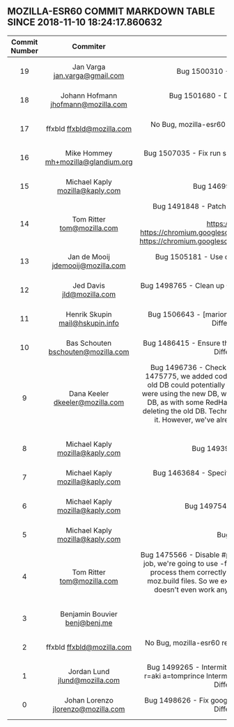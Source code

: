 ## MOZILLA-ESR60 COMMIT MARKDOWN TABLE SINCE 2018-11-10 18:24:17.860632

| Commit Number | Commiter | Commit Message | Node | Date | 
|:---:|:----:|:----------------------------------:|:------:|:----:| 
|19|Jan Varga <jan.varga@gmail.com>|Bug 1500310 - Better scoping for code in IDBObjectStore::GetAddInfo. r=asuth, a=RyanVM|b3a439a26186572b556bfc5f35f6ea044a2dd170|2018-11-12 13:59:06
|18|Johann Hofmann <jhofmann@mozilla.com>|Bug 1501680 - Don't send credentials in ssl error reports. r=Gijs, a=lizzard  Differential Revision: https://phabricator.services.mozilla.com/D10594|282c6bb81562f0ec20f2c1ce56653a5fe7154010|2018-11-01 20:49:11
|17|ffxbld <ffxbld@mozilla.com>|No Bug, mozilla-esr60 repo-update HSTS HPKP blocklist - a=repo-update r=RyanVM  Differential Revision: https://phabricator.services.mozilla.com/D12005|3423f7f2a5af2508f9ac1ece9557bfc22f4aa20c|2018-11-15 14:09:56
|16|Mike Hommey <mh+mozilla@glandium.org>|Bug 1507035 - Fix run sizes for size classes >= 16KB on systems with large pages. r=njn, a=lizzard  Differential Revision: https://phabricator.services.mozilla.com/D11836|cec8b58ab3fe4c3426826a6be33c873076ead09b|2018-11-14 08:58:53
|15|Michael Kaply <mozilla@kaply.com>|Bug 1469951 - Update homepage policy to include startpage. r=Felipe, a=lizzard|6939caf7210e29ce6eeb6e83a74dd7fff99a3962|2018-11-10 00:59:14
|14|Tom Ritter <tom@mozilla.com>|Bug 1491848 - Patch libyuv to fix the x86 mingw-clang build. r=jesup, a=lizzard  This patch combines the following upstream patches to fix the mingw build  https://chromium.googlesource.com/libyuv/libyuv/+/8fa02df3c%5E%21/ https://chromium.googlesource.com/libyuv/libyuv/+/d8680893ecfcffd952c7a5d0dc1878d1c486a4e4%5E%21/ https://chromium.googlesource.com/libyuv/libyuv/+/6e498475c749063485a046dfb24e1fa1a81cbedf%5E%21/|1cab3104b7a66866c907d41438ab45532fcdc8ef|2018-11-02 20:42:21
|13|Jan de Mooij <jdemooij@mozilla.com>|Bug 1505181 - Use canonical function in TypeNewScript::rollbackPartiallyInitializedObjects. r=bhackett, a=RyanVM|ee204e26690e07dd6afe445ed30c7a026c2c29c0|2018-11-13 15:14:51
|12|Jed Davis <jld@mozilla.com>|Bug 1498765 - Clean up ContentParent::KillHard handling. r=mccr8, a=RyanVM  MessageChannel shouldn't need to care about PContent-specific details.|a08c8493ba193add59c6236d6a1b4af4a64358d8|2018-11-13 19:47:03
|11|Henrik Skupin <mail@hskupin.info>|Bug 1506643 - [marionette] Disable "about:newtab" page, and always load "about:blank". r=ato a=test-only  Differential Revision: https://phabricator.services.mozilla.com/D11691|580a7ea06a11a09406447adc1be0b4d016c23cdb|2018-11-12 21:59:45
|10|Bas Schouten <bschouten@mozilla.com>|Bug 1486415 - Ensure the SourceSurface stays alive for the duration of MarkIndependent. r=jrmuizel, a=lizzard  Differential Revision: https://phabricator.services.mozilla.com/D4856|ad2e4899a821f14b0eb6abb9a582f1d3172ac002|2018-09-03 16:16:28
|9|Dana Keeler <dkeeler@mozilla.com>|Bug 1496736 - Check if we actually have a new key DB before removing the old one. r=jcj, a=lizzard  In bug 1475775, we added code to remove the old NSS key DB if the user has set a password on the grounds that the old DB could potentially be unencrypted and contain secrets. However, we did so with the assumption that we were using the new DB, which is not necessarily true when the system has been configured to always use the old DB, as with some RedHat products. This patch checks for the existence of the new DB before proceeding with deleting the old DB. Technically this isn't sufficient, because the new DB could be present even if we're not using it. However, we've already gone far into "this configuration isn't supported" territory.  Differential Revision: https://phabricator.services.mozilla.com/D9318|3bed863ee656e34c7f1ec2c35765e0cdebca8545|2018-10-22 22:52:10
|8|Michael Kaply <mozilla@kaply.com>|Bug 1493973 - Don't block devtools when block chrome URLs. r=felipe, a=lizzard|2b140842f76221400d0291f5e1230aa6d156bd5f|2018-11-08 19:23:58
|7|Michael Kaply <mozilla@kaply.com>|Bug 1463684 - Specify UTF-8 charset for policy search engines. r=Felipe, a=lizzard  Differential Revision: https://phabricator.services.mozilla.com/D8144|f27badd7938f81b636e922692abdf013543b1887|2018-10-11 01:38:12
|6|Michael Kaply <mozilla@kaply.com>|Bug 1497549 - Add support for setting locale via policy. r=Felipe,zbraniecki, a=lizzard|4983ed48535aeea7058c838fa81633faabab9661|2018-11-10 00:25:56
|5|Michael Kaply <mozilla@kaply.com>|Bug 1493249 - Add policy for security devices. r=Felipe, a=lizzard|b9c34e2086c23f68fcf76a1e8d969ac3e1832dc3|2018-11-10 00:10:22
|4|Tom Ritter <tom@mozilla.com>|Bug 1475566 - Disable #pragma comments for MinGW Builds. r=glandium, a=lizzard  In the MinGW browser build job, we're going to use -fms-extensions, which will tell clang to start processing these comments. Clang cannot process them correctly (it's an upstream bug) but it doesn't need to, because we include the libs we need in moz.build files.  So we exclude them for MinGW builds. mingw-clang gets them wrong and mingw-gcc (which doesn't even work anymore on -central) ignored them.  In the future, with a llvm fix, we could clean up the moz.build files and re-enable these comments.|d1c9b0924148c651f61c8305e71d21670876a472|2018-11-02 20:35:51
|3|Benjamin Bouvier <benj@benj.me>|Bug 1503326. r=sunfish, r=nbp, a=RyanVM|6398541ec3020e85f19dea412c5f4f7ceab33f65|2018-11-05 17:38:42
|2|ffxbld <ffxbld@mozilla.com>|No Bug, mozilla-esr60 repo-update HSTS HPKP tld-suffixes - a=repo-update r=RyanVM  Differential Revision: https://phabricator.services.mozilla.com/D11630|a5c1a73b5999be5959609e871f5e60660c332b40|2018-11-12 14:31:02
|1|Jordan Lund <jlund@mozilla.com>|Bug 1499265 - Intermittent failure in update-verify: Task timeout after 3600 seconds. Force killing container. r=aki a=tomprince  Intermittent failure in update-verify: Task timeout after 3600 seconds. Force killing container  Differential Revision: https://phabricator.services.mozilla.com/D8925|f2569ad7bd92f6830db24e97ca40878579d62cf6|2018-10-18 01:57:58
|0|Johan Lorenzo <jlorenzo@mozilla.com>|Bug 1498626 - Fix google-play-string docker image build r=dustin  Fix google-play-string docker image build  Differential Revision: https://phabricator.services.mozilla.com/D9265|ecc55f87f965c935ad2eabc6da681779722d60e3|2018-10-19 18:44:47



